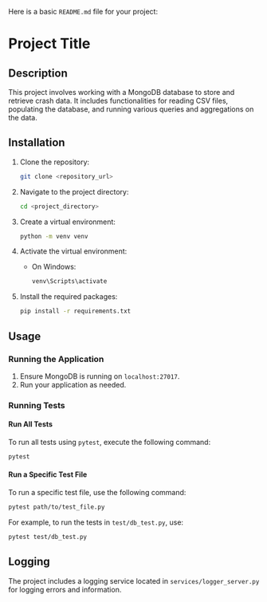 Here is a basic `README.md` file for your project:

# Project Title

## Description
This project involves working with a MongoDB database to store and retrieve crash data. It includes functionalities for reading CSV files, populating the database, and running various queries and aggregations on the data.

## Installation
1. Clone the repository:
    ```sh
    git clone <repository_url>
    ```
2. Navigate to the project directory:
    ```sh
    cd <project_directory>
    ```
3. Create a virtual environment:
    ```sh
    python -m venv venv
    ```
4. Activate the virtual environment:
    - On Windows:
        ```sh
        venv\Scripts\activate
        ```

5. Install the required packages:
    ```sh
    pip install -r requirements.txt
    ```

## Usage
### Running the Application
1. Ensure MongoDB is running on `localhost:27017`.
2. Run your application as needed.

### Running Tests
#### Run All Tests
To run all tests using `pytest`, execute the following command:
```sh
pytest
```

#### Run a Specific Test File
To run a specific test file, use the following command:
```sh
pytest path/to/test_file.py
```
For example, to run the tests in `test/db_test.py`, use:
```sh
pytest test/db_test.py
```

## Logging
The project includes a logging service located in `services/logger_server.py` for logging errors and information.